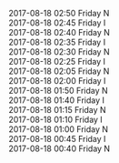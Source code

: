 2017-08-18 02:50 Friday  N  
2017-08-18 02:45 Friday  I  
2017-08-18 02:40 Friday  N  
2017-08-18 02:35 Friday  I  
2017-08-18 02:30 Friday  N  
2017-08-18 02:25 Friday  I  
2017-08-18 02:05 Friday  N  
2017-08-18 02:00 Friday  I  
2017-08-18 01:50 Friday  N  
2017-08-18 01:40 Friday  I  
2017-08-18 01:15 Friday  N  
2017-08-18 01:10 Friday  I  
2017-08-18 01:00 Friday  N  
2017-08-18 00:45 Friday  I  
2017-08-18 00:40 Friday  N  
